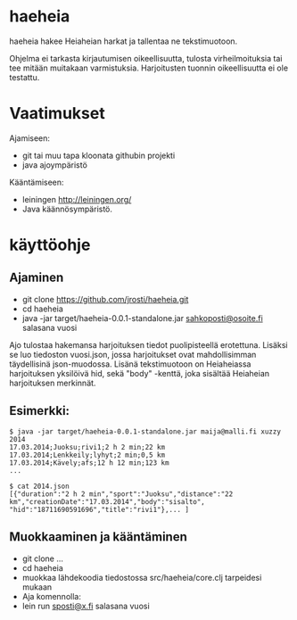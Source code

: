 haeheia
=======

haeheia hakee Heiaheian harkat ja tallentaa ne tekstimuotoon. 

Ohjelma ei tarkasta kirjautumisen oikeellisuutta, tulosta virheilmoituksia tai tee mitään muitakaan varmistuksia. Harjoitusten tuonnin oikeellisuutta ei ole testattu. 

Vaatimukset
===========

Ajamiseen:
- git tai muu tapa kloonata githubin projekti
- java ajoympäristö

Kääntämiseen:
- leiningen http://leiningen.org/
- Java käännösympäristö.

käyttöohje
==========

Ajaminen
--------

- git clone https://github.com/jrosti/haeheia.git
- cd haeheia
- java -jar target/haeheia-0.0.1-standalone.jar sahkoposti@osoite.fi salasana vuosi

Ajo tulostaa hakemansa harjoituksen tiedot puolipisteellä erotettuna. Lisäksi se luo tiedoston vuosi.json, jossa harjoitukset ovat mahdollisimman täydellisinä json-muodossa. Lisänä tekstimuotoon on Heiaheiassa harjoituksen 
yksilöivä hid, sekä "body" -kenttä, joka sisältää Heiaheian harjoituksen merkinnät. 

Esimerkki: 
----------

    $ java -jar target/haeheia-0.0.1-standalone.jar maija@malli.fi xuzzy 2014
    17.03.2014;Juoksu;rivi1;2 h 2 min;22 km
    17.03.2014;Lenkkeily;lyhyt;2 min;0,5 km
    17.03.2014;Kävely;afs;12 h 12 min;123 km
    ...
    
    $ cat 2014.json
    [{"duration":"2 h 2 min","sport":"Juoksu","distance":"22 km","creationDate":"17.03.2014","body":"sisalto",
    "hid":"18711690591696","title":"rivi1"},... ]

Muokkaaminen ja kääntäminen
--------------------------

- git clone ...
- cd haeheia
- muokkaa lähdekoodia tiedostossa src/haeheia/core.clj tarpeidesi mukaan
- Aja komennolla:
- lein run sposti@x.fi salasana vuosi


